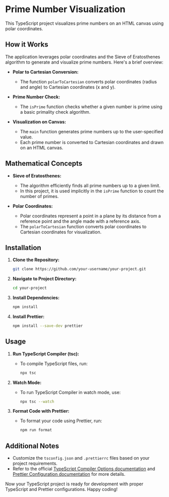 

# Prime Number Visualization

This TypeScript project visualizes prime numbers on an HTML canvas using polar coordinates.

## How it Works

The application leverages polar coordinates and the Sieve of Eratosthenes algorithm to generate and visualize prime numbers. Here's a brief overview:

- **Polar to Cartesian Conversion:**
  - The function `polarToCartesian` converts polar coordinates (radius and angle) to Cartesian coordinates (x and y).

- **Prime Number Check:**
  - The `isPrime` function checks whether a given number is prime using a basic primality check algorithm.

- **Visualization on Canvas:**
  - The `main` function generates prime numbers up to the user-specified value.
  - Each prime number is converted to Cartesian coordinates and drawn on an HTML canvas.

## Mathematical Concepts

- **Sieve of Eratosthenes:**
  - The algorithm efficiently finds all prime numbers up to a given limit.
  - In this project, it is used implicitly in the `isPrime` function to count the number of primes.

- **Polar Coordinates:**
  - Polar coordinates represent a point in a plane by its distance from a reference point and the angle made with a reference axis.
  - The `polarToCartesian` function converts polar coordinates to Cartesian coordinates for visualization.


## Installation

1. **Clone the Repository:**
   ```bash
   git clone https://github.com/your-username/your-project.git
   ```

2. **Navigate to Project Directory:**
   ```bash
   cd your-project
   ```

3. **Install Dependencies:**
   ```bash
   npm install
   ```

4. **Install Prettier:**
   ```bash
   npm install --save-dev prettier
   ```

## Usage

1. **Run TypeScript Compiler (tsc):**
    - To compile TypeScript files, run:
      ```bash
      npx tsc
      ```

2. **Watch Mode:**
    - To run TypeScript Compiler in watch mode, use:
      ```bash
      npx tsc --watch
      ```

3. **Format Code with Prettier:**
    - To format your code using Prettier, run:
      ```bash
      npm run format
      ```

## Additional Notes

- Customize the `tsconfig.json` and `.prettierrc` files based on your project requirements.
- Refer to the official [TypeScript Compiler Options documentation](https://www.typescriptlang.org/tsconfig) and [Prettier Configuration documentation](https://prettier.io/docs/en/configuration.html) for more details.

Now your TypeScript project is ready for development with proper TypeScript and Prettier configurations. Happy coding!
```
